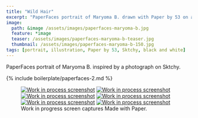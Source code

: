 ```yaml
---
title: "Wild Hair"
excerpt: "PaperFaces portrait of Maryoma B. drawn with Paper by 53 on an iPad."
image: 
  path: &image /assets/images/paperfaces-maryoma-b.jpg 
  feature: *image
  teaser: /assets/images/paperfaces-maryoma-b-teaser.jpg
  thumbnail: /assets/images/paperfaces-maryoma-b-150.jpg
tags: [portrait, illustration, Paper by 53, Sktchy, black and white]
---
```


PaperFaces portrait of Maryoma B. inspired by a photograph on Sktchy.

{% include boilerplate/paperfaces-2.md %}

<figure class="third">
  <a href="/assets/images/paperfaces-maryoma-b-process-1-lg.jpg"><img src="/assets/images/paperfaces-maryoma-b-process-1-600.jpg" alt="Work in process screenshot"></a>
  <a href="/assets/images/paperfaces-maryoma-b-process-2-lg.jpg"><img src="/assets/images/paperfaces-maryoma-b-process-2-600.jpg" alt="Work in process screenshot"></a>
  <a href="/assets/images/paperfaces-maryoma-b-process-3-lg.jpg"><img src="/assets/images/paperfaces-maryoma-b-process-3-600.jpg" alt="Work in process screenshot"></a>
  <a href="/assets/images/paperfaces-maryoma-b-process-4-lg.jpg"><img src="/assets/images/paperfaces-maryoma-b-process-4-600.jpg" alt="Work in process screenshot"></a>
  <a href="/assets/images/paperfaces-maryoma-b-process-5-lg.jpg"><img src="/assets/images/paperfaces-maryoma-b-process-5-600.jpg" alt="Work in process screenshot"></a>
  <a href="/assets/images/paperfaces-maryoma-b-process-6-lg.jpg"><img src="/assets/images/paperfaces-maryoma-b-process-6-600.jpg" alt="Work in process screenshot"></a>
  <figcaption>Work in progress screen captures Made with Paper.</figcaption>
</figure>

